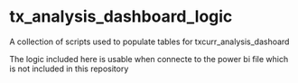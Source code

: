 # tx_analysis_dashboard_logic
A collection of scripts used to populate tables for txcurr_analysis_dashoard

The logic included here is usable when connecte to the power bi file which is not included in this repository



